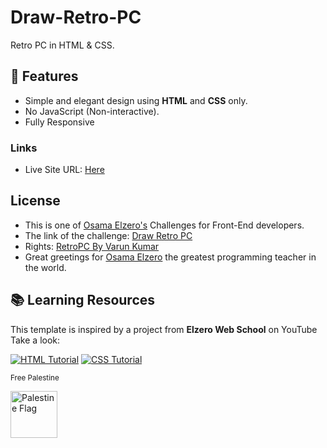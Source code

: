 # Draw-Retro-PC
Retro PC in HTML &amp; CSS.

## 🚀 Features
- Simple and elegant design using **HTML** and **CSS** only.
- No JavaScript (Non-interactive).
- Fully Responsive

### Links
- Live Site URL: [Here]()

## License
- This is one of [Osama Elzero's](https://www.facebook.com/OsElzero/) Challenges for Front-End developers.
- The link of the challenge: [Draw Retro PC](https://elzero.org/frontend-draw-retro-pc/)
- Rights: [RetroPC By Varun Kumar](https://dribbble.com/shots/11539029-RetroPC-FREE-Download)
- Great greetings for [Osama Elzero](https://www.youtube.com/@ElzeroWebSchool) the greatest programming teacher in the world. 


## 📚 Learning Resources  
This template is inspired by a project from **Elzero Web School** on YouTube Take a look:  

[![HTML Tutorial](https://img.icons8.com/color/48/000000/html-5.png)](https://www.youtube.com/watch?v=6QAELgirvjs&list=PLDoPjvoNmBAw_t_XWUFbBX-c9MafPk9ji)  [![CSS Tutorial](https://img.icons8.com/color/48/000000/css3.png)](https://www.youtube.com/watch?v=X1ulCwyhCVM&list=PLDoPjvoNmBAzjsz06gkzlSrlev53MGIKe)


<sub style="vertical-align: middle;">Free Palestine</sub>
<p align="left">
  <img src="https://upload.wikimedia.org/wikipedia/commons/0/00/Flag_of_Palestine.svg" alt="Palestine Flag" width="75" style="vertical-align: middle; margin-right: 10px;"/>
</p>
